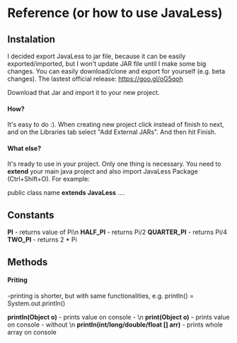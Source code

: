 # Reference (or how to use JavaLess)


## Instalation
I decided export JavaLess to jar file, because it can be easily exported/imported, but I won't update JAR file until I make some big changes. You can easily download/clone and export for yourself (e.g. beta changes).
The lastest official release: https://goo.gl/oG5qoh

Download that Jar and import it to your new project.
#### How?
It's easy to do :). When creating new project click instead of finish to next, and on the Libraries tab select "Add External JARs". And then hit Finish.

#### What else?
It's ready to use in your project. Only one thing is necessary. You need to **extend** your main java project and also import JavaLess Package (Ctrl+Shift+O).
For example: 

public class name **extends JavaLess** .... 

## Constants
**PI** - returns value of Pi\n
**HALF_PI** - returns Pi/2
**QUARTER_PI** - returns Pi/4
**TWO_PI** - returns 2 * Pi

## Methods

#### Priting
-printing is shorter, but with same functionalities, e.g. println() = System.out.println()

**println(Object o)** - prints value on console - \n
**print(Object o)** - prints value on console - without \n
**println(int/long/double/float [] arr)** - prints whole array on console